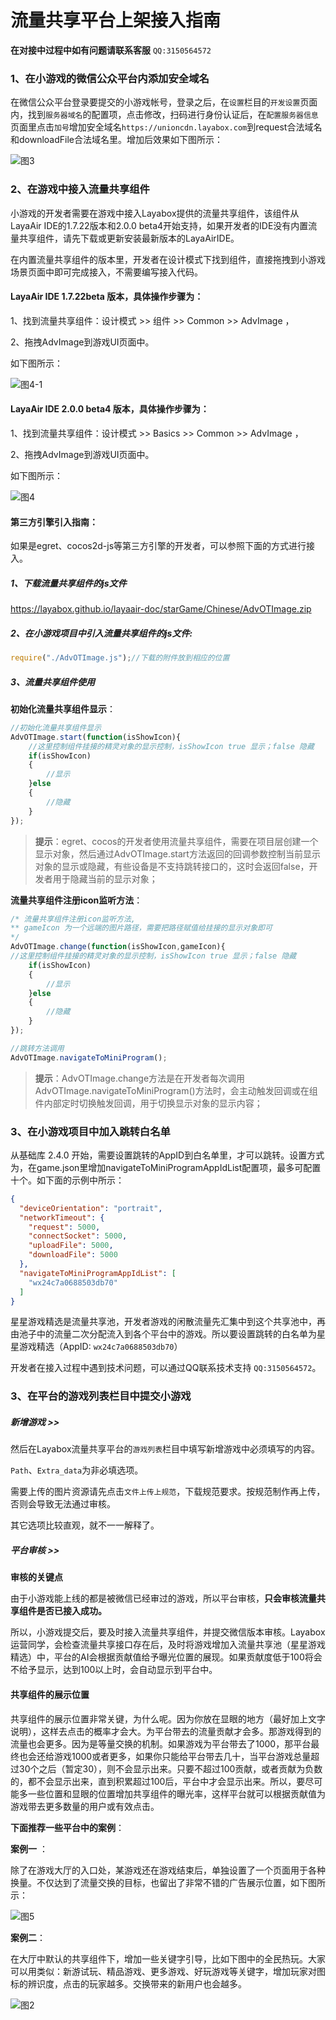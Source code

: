 # 流量共享平台上架接入指南

**在对接中过程中如有问题请联系客服** `QQ:3150564572`

### 1、在小游戏的微信公众平台内添加安全域名

在微信公众平台登录要提交的小游戏帐号，登录之后，在`设置`栏目的`开发设置`页面内，找到`服务器域名`的配置项，点击修改，扫码进行身份认证后，在`配置服务器信息`页面里点击`加号`增加安全域名`https://unioncdn.layabox.com`到request合法域名和downloadFile合法域名里。增加后效果如下图所示：

![图3](img/3.png) 



### 2、在游戏中接入流量共享组件

小游戏的开发者需要在游戏中接入Layabox提供的流量共享组件，该组件从LayaAir IDE的1.7.22版本和2.0.0 beta4开始支持，如果开发者的IDE没有内置流量共享组件，请先下载或更新安装最新版本的LayaAirIDE。

在内置流量共享组件的版本里，开发者在设计模式下找到组件，直接拖拽到小游戏场景页面中即可完成接入，不需要编写接入代码。

#### LayaAir IDE 1.7.22beta 版本，具体操作步骤为：

1、找到流量共享组件：设计模式  >> 组件 >>  Common  >>  AdvImage ，

2、拖拽AdvImage到游戏UI页面中。

如下图所示：

![图4-1](img/4-1.png) 

#### LayaAir IDE 2.0.0 beta4 版本，具体操作步骤为：

1、找到流量共享组件：设计模式  >> Basics >>  Common  >>  AdvImage ，

2、拖拽AdvImage到游戏UI页面中。

如下图所示：

![图4](img/4-2.png) 

#### 第三方引擎引入指南：

如果是egret、cocos2d-js等第三方引擎的开发者，可以参照下面的方式进行接入。

##### 1、下载流量共享组件的js文件

https://layabox.github.io/layaair-doc/starGame/Chinese/AdvOTImage.zip

##### 2、在小游戏项目中引入流量共享组件的js文件:

```javascript
require("./AdvOTImage.js");//下载的附件放到相应的位置
```

##### 3、流量共享组件使用

**初始化流量共享组件显示**：

```javascript
//初始化流量共享组件显示
AdvOTImage.start(function(isShowIcon){
	//这里控制组件挂接的精灵对象的显示控制，isShowIcon true 显示；false 隐藏
    if(isShowIcon)
    {
        //显示
    }else
    {
        //隐藏
    }
});
```

> **提示**：egret、cocos的开发者使用流量共享组件，需要在项目层创建一个显示对象，然后通过AdvOTImage.start方法返回的回调参数控制当前显示对象的显示或隐藏，有些设备是不支持跳转接口的，这时会返回false，开发者用于隐藏当前的显示对象；

**流量共享组件注册icon监听方法**：

```javascript
/* 流量共享组件注册icon监听方法,
** gameIcon 为一个远端的图片路径，需要把路径赋值给挂接的显示对象即可
*/
AdvOTImage.change(function(isShowIcon,gameIcon){
//这里控制组件挂接的精灵对象的显示控制，isShowIcon true 显示；false 隐藏
    if(isShowIcon)
    {
        //显示
    }else
    {
        //隐藏
    }
});
```

```javascript
//跳转方法调用
AdvOTImage.navigateToMiniProgram();
```

> **提示**：AdvOTImage.change方法是在开发者每次调用AdvOTImage.navigateToMiniProgram()方法时，会主动触发回调或在组件内部定时切换触发回调，用于切换显示对象的显示内容；

### 3、在小游戏项目中加入跳转白名单

从基础库 2.4.0 开始，需要设置跳转的AppID到白名单里，才可以跳转。设置方式为，在game.json里增加navigateToMiniProgramAppIdList配置项，最多可配置十个。如下面的示例中所示：

```json
{
  "deviceOrientation": "portrait",
  "networkTimeout": {
    "request": 5000,
    "connectSocket": 5000,
    "uploadFile": 5000,
    "downloadFile": 5000
  },
  "navigateToMiniProgramAppIdList": [
    "wx24c7a0688503db70"
  ]
}
```

星星游戏精选是流量共享池，开发者游戏的闲散流量先汇集中到这个共享池中，再由池子中的流量二次分配流入到各个平台中的游戏。所以要设置跳转的白名单为星星游戏精选（AppID: `wx24c7a0688503db70`）

开发者在接入过程中遇到技术问题，可以通过QQ联系技术支持 `QQ:3150564572`。





### 3、在平台的游戏列表栏目中提交小游戏

##### 新增游戏 >>

然后在Layabox流量共享平台的`游戏列表`栏目中填写新增游戏中必须填写的内容。

`Path`、`Extra_data`为非必填选项。

需要上传的图片资源请先点击`文件上传上规范`，下载规范要求。按规范制作再上传，否则会导致无法通过审核。

其它选项比较直观，就不一一解释了。

##### 平台审核  >>

**审核的关键点**

由于小游戏能上线的都是被微信已经审过的游戏，所以平台审核，**只会审核流量共享组件是否已接入成功。**

所以，小游戏提交后，要及时接入流量共享组件，并提交微信版本审核。Layabox运营同学，会检查流量共享接口存在后，及时将游戏增加入流量共享池（星星游戏精选）中，平台的AI会根据贡献值给予曝光位置的展现。如果贡献度低于100将会不给予显示，达到100以上时，会自动显示到平台中。

#### 共享组件的展示位置

共享组件的展示位置非常关键，为什么呢。因为你放在显眼的地方（最好加上文字说明），这样去点击的概率才会大。为平台带去的流量贡献才会多。那游戏得到的流量也会更多。因为是等量交换的机制。如果游戏为平台带去了1000，那平台最终也会还给游戏1000或者更多，如果你只能给平台带去几十，当平台游戏总量超过30个之后（暂定30），则不会显示出来。只要不超过100贡献，或者贡献为负数的，都不会显示出来，直到积累超过100后，平台中才会显示出来。所以，要尽可能多一些位置和显眼的位置增加共享组件的曝光率，这样平台就可以根据贡献值为游戏带去更多数量的用户或有效点击。

**下面推荐一些平台中的案例**：

**案例一** ：

除了在游戏大厅的入口处，某游戏还在游戏结束后，单独设置了一个页面用于各种换量。不仅达到了流量交换的目标，也留出了非常不错的广告展示位置，如下图所示：

![图5](img/5.png) 

**案例二**：

在大厅中默认的共享组件下，增加一些关键字引导，比如下图中的全民热玩。大家可以用类似：新游试玩、精品游戏、更多游戏、好玩游戏等关键字，增加玩家对图标的辨识度，点击的玩家越多。交换带来的新用户也会越多。

![图2](img/6.png) 